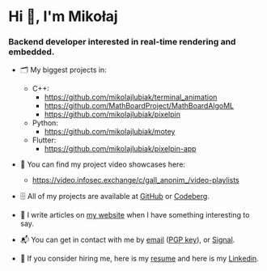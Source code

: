 # Hi 👋, I'm Mikołaj

### Backend developer interested in real-time rendering and embedded.

- 🗂 My biggest projects in:
    - C++:
        - https://github.com/mikolajlubiak/terminal_animation
        - https://github.com/MathBoardProject/MathBoardAlgoML
        - https://github.com/mikolajlubiak/pixelpin
    - Python:
        - https://github.com/mikolajlubiak/motey
    - Flutter:
        - https://github.com/mikolajlubiak/pixelpin-app

- 🎥 You can find my project video showcases here:
    - https://video.infosec.exchange/c/gall_anonim_/video-playlists

- 🗄 All of my projects are available at [GitHub](https://github.com/mikolajlubiak) or [Codeberg](https://codeberg.org/mikolajlubiak).

- 📰 I write articles on [my website](https://lubiak.pages.dev/) when I have something interesting to say.

- 📬 You can get in contact with me by [email](mailto:lubiak@proton.me) ([PGP key](https://keys.openpgp.org/search?q=lubiak%40proton.me)), or [Signal](https://signal.me/#eu/nq4qY30m4xgeCZ7R5IGoSUGbBK0n8Jg1Axi0cxbl3zAQdo3ikJVFioC_didTHi_F).

- 📄 If you consider hiring me, here is my [resume](https://lubiak.pages.dev/resume.pdf) and here is my [Linkedin](https://www.linkedin.com/in/lubiak/).


